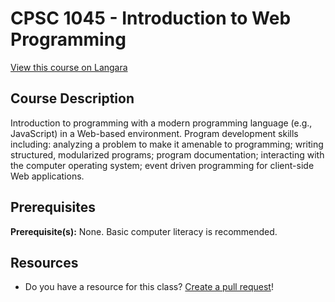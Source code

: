 # CPSC 1045 - Introduction to Web Programming

[View this course on Langara](https://langara.ca/programs-and-courses/courses/CPSC/1045.html)

## Course Description

Introduction to programming with a modern programming language (e.g., JavaScript) in a Web-based environment. Program development skills including: analyzing a problem to make it amenable to programming; writing structured, modularized programs; program documentation; interacting with the computer operating system; event driven programming for client-side Web applications.

## Prerequisites

**Prerequisite(s):** None. Basic computer literacy is recommended.

## Resources

- Do you have a resource for this class? [Create a pull request](https://github.com/langaracs/course-resources/compare)!
